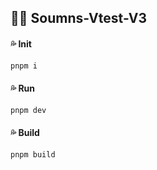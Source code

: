 ## :blue_heart::blue_heart:  Soumns-Vtest-V3

#### :sweat_drops: Init

```bash
pnpm i
```

#### :sweat_drops:  Run

```bash
pnpm dev
```

#### :sweat_drops:  Build

```bash
pnpm build
```

